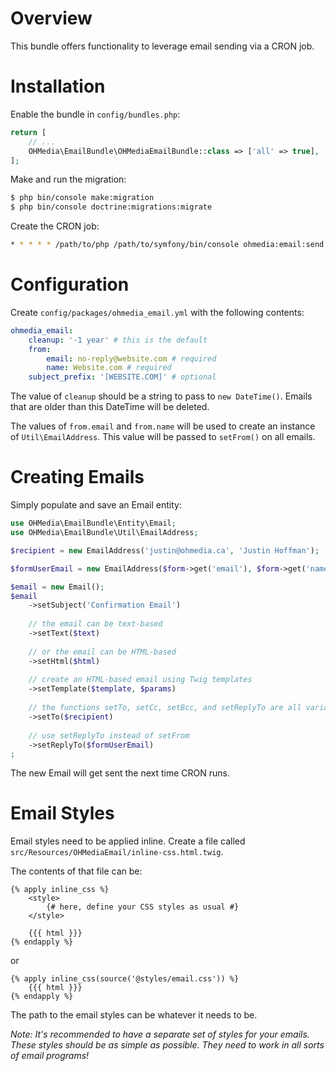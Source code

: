 # Overview

This bundle offers functionality to leverage email sending via a CRON job.

# Installation

Enable the bundle in `config/bundles.php`:

```php
return [
    // ...
    OHMedia\EmailBundle\OHMediaEmailBundle::class => ['all' => true],
];
```

Make and run the migration:

```bash
$ php bin/console make:migration
$ php bin/console doctrine:migrations:migrate
```

Create the CRON job:

```bash
* * * * * /path/to/php /path/to/symfony/bin/console ohmedia:email:send
```

# Configuration

Create `config/packages/ohmedia_email.yml` with the following contents:

```yaml
ohmedia_email:
    cleanup: '-1 year' # this is the default
    from:
        email: no-reply@website.com # required
        name: Website.com # required
    subject_prefix: '[WEBSITE.COM]' # optional
```

The value of `cleanup` should be a string to pass to `new DateTime()`. Emails that
are older than this DateTime will be deleted.

The values of `from.email` and `from.name` will be used to create an instance of
`Util\EmailAddress`. This value will be passed to `setFrom()` on all emails.

# Creating Emails

Simply populate and save an Email entity:

```php
use OHMedia\EmailBundle\Entity\Email;
use OHMedia\EmailBundle\Util\EmailAddress;

$recipient = new EmailAddress('justin@ohmedia.ca', 'Justin Hoffman');

$formUserEmail = new EmailAddress($form->get('email'), $form->get('name'));

$email = new Email();
$email
    ->setSubject('Confirmation Email')
    
    // the email can be text-based
    ->setText($text)
    
    // or the email can be HTML-based
    ->setHtml($html)
    
    // create an HTML-based email using Twig templates
    ->setTemplate($template, $params)
    
    // the functions setTo, setCc, setBcc, and setReplyTo are all variadic
    ->setTo($recipient)
    
    // use setReplyTo instead of setFrom
    ->setReplyTo($formUserEmail)
;
```

The new Email will get sent the next time CRON runs.

# Email Styles

Email styles need to be applied inline. Create a file called
`src/Resources/OHMediaEmail/inline-css.html.twig`.

The contents of that file can be:

```twig
{% apply inline_css %}
    <style>
        {# here, define your CSS styles as usual #}
    </style>

    {{{ html }}}
{% endapply %}
```

or 

```twig
{% apply inline_css(source('@styles/email.css')) %}
    {{{ html }}}
{% endapply %}
```

The path to the email styles can be whatever it needs to be.

_*Note:* It's recommended to have a separate set of styles for your emails. These
styles should be as simple as possible. They need to work in all sorts of email
programs!_
